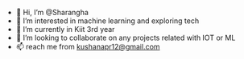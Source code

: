 - 👋 Hi, I’m @Sharangha
- 👀 I’m interested in machine learning and exploring tech
- 🌱 I’m currently in Kiit 3rd year
- 💞️ I’m looking to collaborate on any projects related with IOT or ML
- 📫  reach me from kushanapr12@gmail.com

<!---
Sharangha/Sharangha is a ✨ special ✨ repository because its `README.md` (this file) appears on your GitHub profile.
You can click the Preview link to take a look at your changes.
--->
